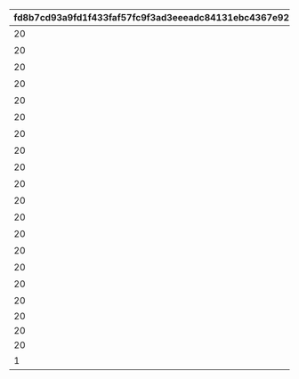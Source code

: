 |fd8b7cd93a9fd1f433faf57fc9f3ad3eeeadc84131ebc4367e92502256404663|35cb305fe3d304d571ee8bd5923c95994ee9a3b6ec98df88706775cae5660d65|23a3054d1176a63c8dfa52eaf05013e904618b244b376b3dec570a8d7fb0436e|a0ed01760d75b5036b59e7bf64f124542c8cf68967616f518a5bbd26fd4d87e6|2002e1949beea0f48d832792598c661287397700d66e706de4abab79b891f073|3f08beec63fd408c4252b777fb909207a98bd6e9705fce3a08889b217f332c94|3fa9d6f7c5fb567fab7a32c7247b7322b2efa748704a70825f116974ca8f7ea1|5916e1976a925f62181e448e5dff290bd4853a3b3d9789c91b1d6bbba15ed3f7|c70e748bc850bdaf4b7b01fd30a0842ad7f732d8aa6590d805660bf6e62a2074|
| --- | --- | --- | --- | --- | --- | --- | --- | --- |
|20|ぶらり\n基本世界の旅|5136005|8|91002|0|0|10136|5136061|
|20|ファンの目は\n針の穴も通す|0|8|91002|5136061|5136061|10136|5136062|
|20|あなたの名前は|0|8|91002|5136061|5136061|10136|5136063|
|20|すれ違いの\n昼下がり|0|8|91002|5136061|5136061|10136|5136064|
|20|お姉さん\nだから大丈夫！|0|8|91002|5136061|5136061|10136|5136065|
|20|あなたは\n忍者ですか？|0|8|91002|5136061|5136061|10136|5136066|
|20|世界を越えても\n大悪党|0|8|91002|5136061|5136061|10136|5136067|
|20|風と冥風|0|8|91002|5136061|5136061|10136|5136068|
|20|他人の空似の\nこわ～い話|0|8|91002|5136061|5136061|10136|5136069|
|20|同じ星空の下|5137005|8|91002|5136061|0|10137|5137061|
|20|笑う侵入者|0|8|91002|5137061|5137061|10137|5137062|
|20|慣れ親しんだ初対面|0|8|91002|5137062|5137061|10137|5137063|
|20|大人の話は夜の間に|0|8|91002|5137063|5137061|10137|5137064|
|20|寂しがり屋じゃない|0|8|91002|5137064|5137061|10137|5137065|
|20|ランドソルに乾杯|0|8|91002|5137065|5137061|10137|5137066|
|20|寂しさは雪の下に|0|8|91002|5137066|5137061|10137|5137067|
|20|エリスの餞別|0|8|91002|5137067|5137067|10137|5137068|
|20|NO.HP1895L14|0|8|91002|5137068|5137068|10137|5137069|
|20|NO.HT1963PM|0|8|91002|5137069|5137068|10137|5137070|
|20|NO.UNKNOWN|0|8|91002|5137070|5137068|10137|5137071|
|1|もう一つのギルド|0|16|9000240|0|5137071|10137|5137072|